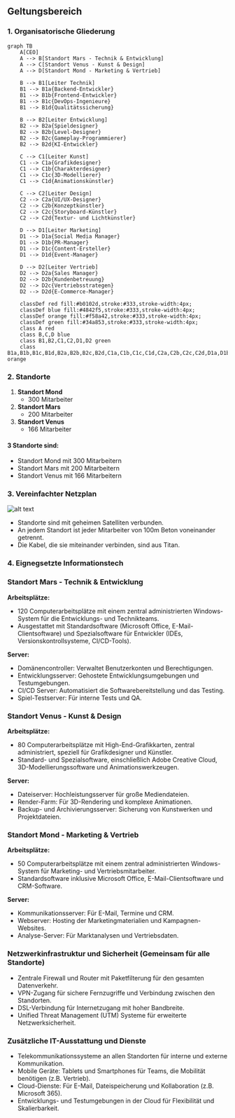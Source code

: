 ## Geltungsbereich

### 1. Organisatorische Gliederung
```mermaid
graph TB
    A[CEO]
    A --> B[Standort Mars - Technik & Entwicklung]
    A --> C[Standort Venus - Kunst & Design]
    A --> D[Standort Mond - Marketing & Vertrieb]
    
    B --> B1[Leiter Technik]
    B1 --> B1a{Backend-Entwickler}
    B1 --> B1b{Frontend-Entwickler}
    B1 --> B1c{DevOps-Ingenieure}
    B1 --> B1d{Qualitätssicherung}
    
    B --> B2[Leiter Entwicklung]
    B2 --> B2a{Spieldesigner}
    B2 --> B2b{Level-Designer}
    B2 --> B2c{Gameplay-Programmierer}
    B2 --> B2d{KI-Entwickler}
    
    C --> C1[Leiter Kunst]
    C1 --> C1a{Grafikdesigner}
    C1 --> C1b{Charakterdesigner}
    C1 --> C1c{3D-Modellierer}
    C1 --> C1d{Animationskünstler}
    
    C --> C2[Leiter Design]
    C2 --> C2a{UI/UX-Designer}
    C2 --> C2b{Konzeptkünstler}
    C2 --> C2c{Storyboard-Künstler}
    C2 --> C2d{Textur- und Lichtkünstler}
    
    D --> D1[Leiter Marketing]
    D1 --> D1a{Social Media Manager}
    D1 --> D1b{PR-Manager}
    D1 --> D1c{Content-Ersteller}
    D1 --> D1d{Event-Manager}
    
    D --> D2[Leiter Vertrieb]
    D2 --> D2a{Sales Manager}
    D2 --> D2b{Kundenbetreuung}
    D2 --> D2c{Vertriebsstrategen}
    D2 --> D2d{E-Commerce-Manager}

    classDef red fill:#b0102d,stroke:#333,stroke-width:4px;
    classDef blue fill:#4842f5,stroke:#333,stroke-width:4px;
    classDef orange fill:#f58a42,stroke:#333,stroke-width:4px;
    classDef green fill:#34a853,stroke:#333,stroke-width:4px;
    class A red
    class B,C,D blue
    class B1,B2,C1,C2,D1,D2 green
    class B1a,B1b,B1c,B1d,B2a,B2b,B2c,B2d,C1a,C1b,C1c,C1d,C2a,C2b,C2c,C2d,D1a,D1b,D1c,D1d,D2a,D2b,D2c,D2d orange

```
### 2. Standorte

1. **Standort Mond**
   - 300 Mitarbeiter
2. **Standort Mars**
   - 200 Mitarbeiter
3. **Standort Venus**
   - 166 Mitarbeiter

#### 3 Standorte sind:
- Standort Mond mit 300 Mitarbeitern
- Standort Mars mit 200 Mitarbeitern
- Standort Venus mit 166 Mitarbeitern

### 3. Vereinfachter Netzplan
![alt text](https://github.com/Team6IT26A/LF4/blob/main/netzplan.jpg?raw=true)

- Standorte sind mit geheimen Satelliten verbunden.
- An jedem Standort ist jeder Mitarbeiter von 100m Beton voneinander getrennt.
- Die Kabel, die sie miteinander verbinden, sind aus Titan.

### 4. Eignegsetzte Informationstech

### Standort Mars - Technik & Entwicklung

**Arbeitsplätze:**
- 120 Computerarbeitsplätze mit einem zentral administrierten Windows-System für die Entwicklungs- und Technikteams.
- Ausgestattet mit Standardsoftware (Microsoft Office, E-Mail-Clientsoftware) und Spezialsoftware für Entwickler (IDEs, Versionskontrollsysteme, CI/CD-Tools).

**Server:**
- Domänencontroller: Verwaltet Benutzerkonten und Berechtigungen.
- Entwicklungsserver: Gehostete Entwicklungsumgebungen und Testumgebungen.
- CI/CD Server: Automatisiert die Softwarebereitstellung und das Testing.
- Spiel-Testserver: Für interne Tests und QA.

### Standort Venus - Kunst & Design

**Arbeitsplätze:**
- 80 Computerarbeitsplätze mit High-End-Grafikkarten, zentral administriert, speziell für Grafikdesigner und Künstler.
- Standard- und Spezialsoftware, einschließlich Adobe Creative Cloud, 3D-Modellierungssoftware und Animationswerkzeugen.

**Server:**
- Dateiserver: Hochleistungsserver für große Mediendateien.
- Render-Farm: Für 3D-Rendering und komplexe Animationen.
- Backup- und Archivierungsserver: Sicherung von Kunstwerken und Projektdateien.

### Standort Mond - Marketing & Vertrieb

**Arbeitsplätze:**
- 50 Computerarbeitsplätze mit einem zentral administrierten Windows-System für Marketing- und Vertriebsmitarbeiter.
- Standardsoftware inklusive Microsoft Office, E-Mail-Clientsoftware und CRM-Software.

**Server:**
- Kommunikationsserver: Für E-Mail, Termine und CRM.
- Webserver: Hosting der Marketingmaterialien und Kampagnen-Websites.
- Analyse-Server: Für Marktanalysen und Vertriebsdaten.

### Netzwerkinfrastruktur und Sicherheit (Gemeinsam für alle Standorte)

- Zentrale Firewall und Router mit Paketfilterung für den gesamten Datenverkehr.
- VPN-Zugang für sichere Fernzugriffe und Verbindung zwischen den Standorten.
- DSL-Verbindung für Internetzugang mit hoher Bandbreite.
- Unified Threat Management (UTM) Systeme für erweiterte Netzwerksicherheit.

### Zusätzliche IT-Ausstattung und Dienste

- Telekommunikationssysteme an allen Standorten für interne und externe Kommunikation.
- Mobile Geräte: Tablets und Smartphones für Teams, die Mobilität benötigen (z.B. Vertrieb).
- Cloud-Dienste: Für E-Mail, Dateispeicherung und Kollaboration (z.B. Microsoft 365).
- Entwicklungs- und Testumgebungen in der Cloud für Flexibilität und Skalierbarkeit.
